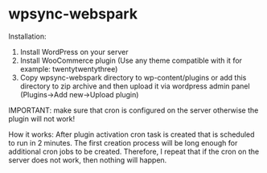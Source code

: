 # wpsync-webspark
Installation:
1. Install WordPress on your server
2. Install WooCommerce plugin (Use any theme compatible with it for example: twentytwentythree)
3. Copy wpsync-webspark directory to wp-content/plugins or add this directory to zip archive and then upload it via wordpress admin panel (Plugins->Add new->Upload plugin)

IMPORTANT: make sure that cron is configured on the server otherwise the plugin will not work!

How it works:
After plugin activation cron task is created that is scheduled to run in 2 minutes. The first creation process will be long enough for additional cron jobs to be created. Therefore, I repeat that if the cron on the server does not work, then nothing will happen.
